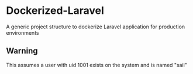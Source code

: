 # Dockerized-Laravel
A generic project structure to dockerize Laravel application for production environments

## Warning
This assumes a user with uid 1001 exists on the system and is named "sail"